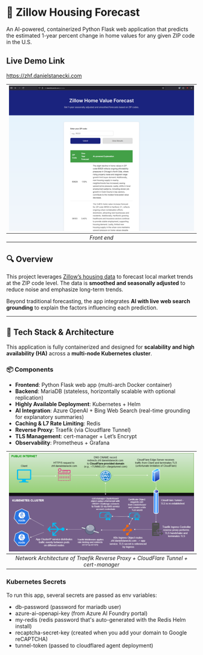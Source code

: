 # 🏡 Zillow Housing Forecast

An AI-powered, containerized Python Flask web application that predicts the estimated 1-year percent change in home values for any given ZIP code in the U.S.

## Live Demo Link
https://zhf.danielstanecki.com


| ![Front End](/images/frontend.png) |
|:--:| 
| *Front end* |

## 🔍 Overview

This project leverages [Zillow’s housing data](https://www.zillow.com/research/data/) to forecast local market trends at the ZIP code level. The data is **smoothed and seasonally adjusted** to reduce noise and emphasize long-term trends.

Beyond traditional forecasting, the app integrates **AI with live web search grounding** to explain the factors influencing each prediction.

---

## 🧰 Tech Stack & Architecture

This application is fully containerized and designed for **scalability and high availability (HA)** across a **multi-node Kubernetes cluster**.

### 📦 Components

- **Frontend**: Python Flask web app (multi-arch Docker container)
- **Backend**: MariaDB (stateless, horizontally scalable with optional replication)
- **Highly Available Deployment**: Kubernetes + Helm
- **AI Integration**: Azure OpenAI + Bing Web Search (real-time grounding for explanatory summaries)
- **Caching & L7 Rate Limiting**: Redis
- **Reverse Proxy**: Traefik (via Cloudflare Tunnel)
- **TLS Management**: cert-manager + Let’s Encrypt
- **Observability**: Prometheus + Grafana


| ![Architectural Diagram](/images/k8s-ingress-letsencrypt.drawio.png) |
|:--:| 
| *Network Architecture of Traefik Reverse Proxy + CloudFlare Tunnel + cert-manager* |

### Kubernetes Secrets

To run this app, several secrets are passed as env variables:

- db-password (password for mariadb user)
- azure-ai-openapi-key (from Azure AI Foundry portal)
- my-redis (redis password that's auto-generated with the Redis Helm install)
- recaptcha-secret-key (created when you add your domain to Google reCAPTCHA)
- tunnel-token (passed to cloudflared agent deployment)
